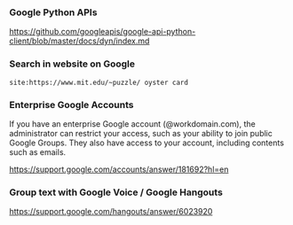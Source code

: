 ### Google Python APIs

https://github.com/googleapis/google-api-python-client/blob/master/docs/dyn/index.md


### Search in website on Google

```
site:https://www.mit.edu/~puzzle/ oyster card
```


### Enterprise Google Accounts

If you have an enterprise Google account (@workdomain.com), the administrator can restrict your access, such as your ability to join public Google Groups. They also have access to your account, including contents such as emails.

https://support.google.com/accounts/answer/181692?hl=en


### Group text with Google Voice / Google Hangouts

https://support.google.com/hangouts/answer/6023920